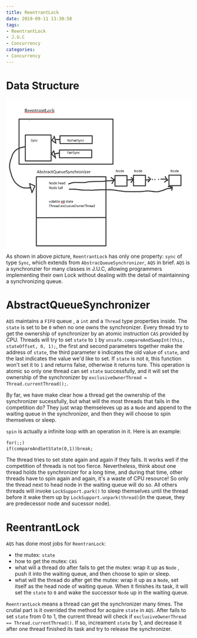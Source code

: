 ```yaml
---
title: ReentrantLock
date: 2019-09-11 13:30:58
tags:
- ReentrantLock
- J.U.C
- Concurrency
categories:
- Concurrency
---
```

# Data Structure 
![basic structure](/images/reentrantlock1.png)
As shown in above picture, `ReentrantLock` has only one property: `sync` of type `Sync`, which extends from `AbstracQueueSynchronizer`, `AQS` in brief. `AQS` is a synchronzier for many classes in J.U.C, allowing programmers implementing their own Lock without dealing with the detail of maintainning a synchronizing queue.

# AbstractQueueSynchronizer
`AQS` maintains a `FIFO` queue ,  a `int` and a `Thread` type properties inside. The `state` is set to be `0` when no one owns the synchronizer. Every thread try to get the ownership of synchronizer by an atomic instruction `CAS` provided by CPU. Threads will try to set  `state` to `1` by `unsafe.compareAndSwapInt(this, stateOffset, 0, 1);`, the first and second parameters together make the address of `state`, the third parameter `0` indicates the old value of `state`, and the last indicates the value we'd like to set. If `state` is not `0`, this function won't set it to `1` and returns false, otherwise it returns ture. This operation is atomic so only one thread can set `state` successfully, and it will set the ownership of the synchronizer by `exclusiveOwnerThread = Thread.currentThread();`.

By far, we have make clear how a thread get the ownership of the synchronizer sucessfully, but what will the most threads that fails in the competition do? They just wrap themseleves up as a `Node` and append to the waiting queue in the synchronizer, and then they will choose to spin themselves or sleep.

`spin` is actually a infinite loop with an operation in it. Here is an example:

```
for(;;)
if(compareAndSetState(0,1))break;
```

The thread tries to set state again and again if they fails. It works well if the competition of threads is not too fierce. Nevertheless, think about one thread holds the synchronizer for a long time, and during that time, other threads have to spin again and again, it's a waste of CPU resource! So only the thread next to head node in the waiting queue will do so. All others threads will invoke `LockSupport.park()` to sleep themselves until the thread before it wake them up by `LockSupport.unpark(thread)`(in the queue, they are predecessor node and sucessor node).

# ReentrantLock
`AQS` has done most jobs for `ReentranLock`:
- the mutex: `state`
- how to get the mutex: `CAS`
- what will a thread do after fails to get the mutex: wrap it up as `Node` , push it into the waiting queue, and then choose to spin or sleep.
- what will the thread do after get the mutex: wrap it up as a `Node`, set itself as the head node of waiting queue. When it finishes its task, it will set the `state` to `0` and wake the successor `Node` up in the waiting queue. 

`ReentrantLock` means a thread can get the synchronizer many times. The crutial part is it overrided the method for acquire `state` in `AQS`. After fails to set `state` from 0 to 1, the current thread will check if `exclusiveOwnerThread == Thread.currentThread()`. If so, increament `state` by 1, and decrease it after one thread finished its task and try to release the synchronizer.